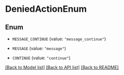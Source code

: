 # DeniedActionEnum

## Enum


* `MESSAGE_CONTINUE` (value: `"message_continue"`)

* `MESSAGE` (value: `"message"`)

* `CONTINUE` (value: `"continue"`)


[[Back to Model list]](../README.md#documentation-for-models) [[Back to API list]](../README.md#documentation-for-api-endpoints) [[Back to README]](../README.md)



